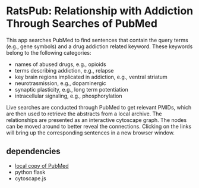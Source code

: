 # RatsPub: Relationship with Addiction Through Searches of PubMed

This app searches PubMed to find sentences that contain the query terms (e.g., gene symbols) and a drug addiction related keyword. These keywords belong to the following categories:
* names of abused drugs, e.g., opioids
* terms describing addiction, e.g., relapse
* key brain regions implicated in addiction, e.g., ventral striatum
* neurotrasmission, e.g., dopaminergic
* synaptic plasticity, e.g., long term potentiation
* intracellular signaling, e.g., phosphorylation

Live searches are conducted through PubMed to get relevant PMIDs, which are then used to retrieve the abstracts from a local archive. The relationships are presented as an interactive cytoscape graph. The nodes can be moved around to better reveal the connections. Clicking on the links will bring up the corresponding sentences in a new browser window.

## dependencies

* [local copy of PubMed](https://dataguide.nlm.nih.gov/edirect/archive.html)
* python flask
* cytoscape.js
